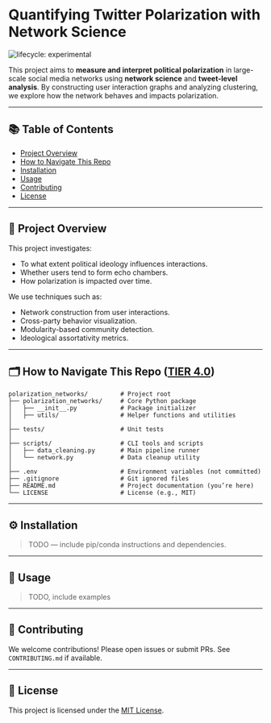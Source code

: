 # Quantifying Twitter Polarization with Network Science
<!-- badges: start -->

![lifecycle: experimental](https://img.shields.io/badge/Lifecycle-Experimental-orange?style=flat)

This project aims to **measure and interpret political polarization** in large-scale social media networks using **network science** and **tweet-level analysis**. By constructing user interaction graphs and analyzing  clustering, we explore how the network behaves and impacts polarization.

---

## 📚 Table of Contents

- [Project Overview](#project-overview)
- [How to Navigate This Repo](#how-to-navigate-this-repo-tier-40)
- [Installation](#installation)
- [Usage](#usage)
- [Contributing](#contributing)
- [License](#license)

---

## 🧭 Project Overview

This project investigates:
- To what extent political ideology influences interactions.
- Whether users tend to form echo chambers.
- How polarization is impacted over time.

We use techniques such as:
- Network construction from user interactions.
- Cross-party behavior visualization.
- Modularity-based community detection.
- Ideological assortativity metrics.

---

## 🗂️ How to Navigate This Repo ([TIER 4.0](https://www.projecttier.org/tier-protocol/protocol-4-0/))

```
polarization_networks/         # Project root
├── polarization_networks/     # Core Python package
│   ├── __init__.py            # Package initializer
│   ├── utils/                 # Helper functions and utilities
│
├── tests/                     # Unit tests
│
├── scripts/                   # CLI tools and scripts
│   ├── data_cleaning.py       # Main pipeline runner
│   └── network.py             # Data cleanup utility
│
├── .env                       # Environment variables (not committed)
├── .gitignore                 # Git ignored files
├── README.md                  # Project documentation (you’re here)
└── LICENSE                    # License (e.g., MIT)
```

---

## ⚙️ Installation

> TODO — include pip/conda instructions and dependencies.

---

## 🚀 Usage

> TODO, include examples 

---

## 🤝 Contributing

We welcome contributions! Please open issues or submit PRs. See `CONTRIBUTING.md` if available.

---

## 📄 License

This project is licensed under the [MIT License](LICENSE).
